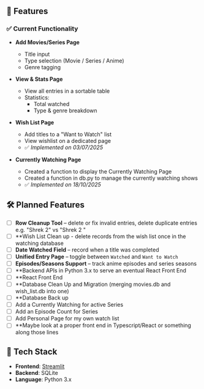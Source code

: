 ## 🚀 Features

### ✅ Current Functionality

- **Add Movies/Series Page**
  - Title input
  - Type selection (Movie / Series / Anime)
  - Genre tagging

- **View & Stats Page**
  - View all entries in a sortable table
  - Statistics:
    - Total watched
    - Type & genre breakdown

- **Wish List Page**
  - Add titles to a "Want to Watch" list
  - View wishlist on a dedicated page  
  - ✅ *Implemented on 03/07/2025*

- **Currently Watching Page**
  - Created a function to display the Currently Watching Page
  - Created a function in db.py to manage the currently watching shows
  - ✅ *Implemented on 18/10/2025*

## 🛠️ Planned Features

- [ ] **Row Cleanup Tool** – delete or fix invalid entries, delete duplicate entries e.g. "Shrek 2" vs "Shrek 2 " 
- [ ] **Wish List Clean up - delete records from the wish list once in the watching database
- [ ] **Date Watched Field** – record when a title was completed  
- [ ] **Unified Entry Page** – toggle between `Watched` and `Want to Watch`  
- [ ] **Episodes/Seasons Support** – track anime episodes and series seasons
- [ ] **Backend APIs in Python 3.x to serve an eventual React Front End
- [ ] **React Front End
- [ ] **Database Clean Up and Migration (merging movies.db and wish_list.db into one)
- [ ] **Database Back up
- [ ] Add a Currently Watching for active Series
- [ ] Add an Episode Count for Series
- [ ] Add Personal Page for my own watch list
- [ ] **Maybe look at a proper front end in Typescript/React or something along those lines 

## 🧱 Tech Stack

- **Frontend**: [Streamlit](https://streamlit.io/)
- **Backend**: SQLite
- **Language**: Python 3.x

